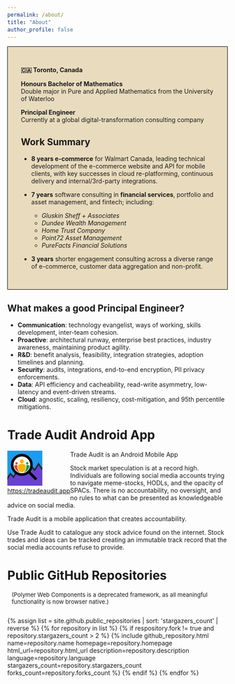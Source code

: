 ```yaml
---
permalink: /about/
title: "About"
author_profile: false
---
```


<div style="
  border: 1px solid black;
  background-image: url('/assets/images/about_full.jpg');
  background-size: cover;
  background-blend-mode: soft-light;
  background-color: #e9dcbe;
  padding: 30px;"
>
  <p><strong>🇨🇦 Toronto, Canada</strong></p>

  <p><strong>Honours Bachelor of Mathematics</strong><br>
  Double major in Pure and Applied Mathematics from the University of Waterloo</p>
  
  <p><strong>Principal Engineer</strong><br>
  Currently at a global digital-transformation consulting company</p>
  
  <h2 id="work-summary">Work Summary</h2>

  <ul>
    <li>
      <p><strong>8 years e-commerce</strong> for Walmart Canada, leading technical development of the e-commerce website and API for mobile clients,
  with key successes in cloud re-platforming, continuous delivery and internal/3rd-party integrations.</p>
    </li>
    <li>
      <p><strong>7 years</strong> software consulting in <strong>financial services</strong>, portfolio and asset management, and fintech;
  including: 
        <ul>
          <li><em>Gluskin Sheff + Associates</em></li>
          <li><em>Dundee Wealth Management</em></li>
          <li><em>Home Trust Company</em></li>
          <li><em>Point72 Asset Management</em></li>
          <li><em>PureFacts Financial Solutions</em></li>
        </ul>
    </li>
    <li>
      <p><strong>3 years</strong> shorter engagement consulting across a diverse range of e-commerce, customer data aggregation and non-profit.</p>
    </li>
  </ul>
</div>

## What makes a good Principal Engineer?

- **Communication**: technology evangelist, ways of working, skills development, inter-team cohesion.
- **Proactive**: architectural runway, enterprise best practices, industry awareness, maintaining product agility.
- **R&D**: benefit analysis, feasibility, integration strategies, adoption timelines and planning.
- **Security**: audits, integrations, end-to-end encryption, PII privacy enforcements.
- **Data**: API efficiency and cacheability, read-write asymmetry, low-latency and event-driven streams.
- **Cloud**: agnostic, scaling, resiliency, cost-mitigation, and 95th percentile mitigations.

# Trade Audit Android App

<div style="float:left">
 <img src="/assets/images/tradeaudit.png" title="Trade Audit Mobile App" style="width:80px" alt="Trade Audit"><br/>
 <a href="https://tradeaudit.app" target="_blank">https://tradeaudit.app</a>
</div>

Trade Audit is an Android Mobile App  


Stock market speculation is at a record high. Individuals are following social media accounts trying
to navigate meme-stocks, HODLs, and the opacity of SPACs. There is no accountability, no oversight, and 
 no rules to what can be presented as knowledgeable advice on social media.

Trade Audit is a mobile application that creates accountability.

Use Trade Audit to catalogue any stock advice found on the internet.  Stock trades and ideas can be tracked 
creating an immutable track record that the social media accounts refuse to provide.  


# Public GitHub Repositories

<p style="font-size:small;margin-left:10px;">(Polymer Web Components is a deprecated framework, as all meaningful functionality is now browser native.)</p>

<div style="display:flex;flex-wrap:wrap;-webkit-flex-wrap:wrap;list-style:none;padding-inline-start:0px;">

{% assign list = site.github.public_repositories | sort: 'stargazers_count' | reverse %}
{% for repository in list %}
{% if respository.fork != true and repository.stargazers_count > 2 %}
{%
  include github_repository.html
  name=repository.name
  homepage=repository.homepage
  html_url=repository.html_url
  description=repository.description
  language=repository.language
  stargazers_count=repository.stargazers_count
  forks_count=repository.forks_count
%}
{% endif %}
{% endfor %}
  
</div>
